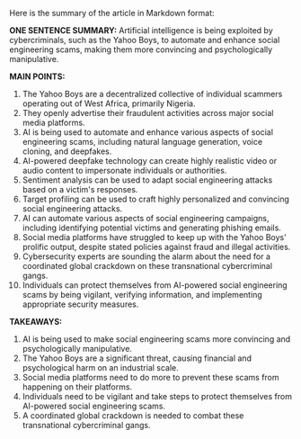 Here is the summary of the article in Markdown format:

**ONE SENTENCE SUMMARY:**
Artificial intelligence is being exploited by cybercriminals, such as the Yahoo Boys, to automate and enhance social engineering scams, making them more convincing and psychologically manipulative.

**MAIN POINTS:**

1. The Yahoo Boys are a decentralized collective of individual scammers operating out of West Africa, primarily Nigeria.
2. They openly advertise their fraudulent activities across major social media platforms.
3. AI is being used to automate and enhance various aspects of social engineering scams, including natural language generation, voice cloning, and deepfakes.
4. AI-powered deepfake technology can create highly realistic video or audio content to impersonate individuals or authorities.
5. Sentiment analysis can be used to adapt social engineering attacks based on a victim's responses.
6. Target profiling can be used to craft highly personalized and convincing social engineering attacks.
7. AI can automate various aspects of social engineering campaigns, including identifying potential victims and generating phishing emails.
8. Social media platforms have struggled to keep up with the Yahoo Boys' prolific output, despite stated policies against fraud and illegal activities.
9. Cybersecurity experts are sounding the alarm about the need for a coordinated global crackdown on these transnational cybercriminal gangs.
10. Individuals can protect themselves from AI-powered social engineering scams by being vigilant, verifying information, and implementing appropriate security measures.

**TAKEAWAYS:**

1. AI is being used to make social engineering scams more convincing and psychologically manipulative.
2. The Yahoo Boys are a significant threat, causing financial and psychological harm on an industrial scale.
3. Social media platforms need to do more to prevent these scams from happening on their platforms.
4. Individuals need to be vigilant and take steps to protect themselves from AI-powered social engineering scams.
5. A coordinated global crackdown is needed to combat these transnational cybercriminal gangs.
